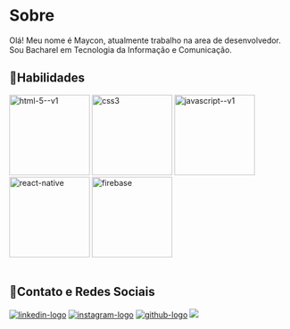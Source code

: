<h1>Sobre</h1> 

Olá! Meu nome é Maycon, atualmente trabalho na area de desenvolvedor.
<br>Sou Bacharel em Tecnologia da Informação e Comunicação.
<br>

<h2>🚀Habilidades</h2>
<div>
<img width="144" height="144" src="https://img.icons8.com/color/144/html-5--v1.png" alt="html-5--v1"/>
<img width="144" height="144" src="https://img.icons8.com/color/144/css3.png" alt="css3"/> 
<img width="144" height="144" src="https://img.icons8.com/color/144/javascript--v1.png" alt="javascript--v1"/>
<img width="144" height="144" src="https://img.icons8.com/color/144/react-native.png" alt="react-native"/>
<img width="144" height="144" src="https://img.icons8.com/color/144/firebase.png" alt="firebase"/>
</div>

<br>
<h2>📱Contato e Redes Sociais</h2>
  
  <a href="https://www.linkedin.com/in/maycon-ant%C3%B4nio-daniel-a01883139/" target="blank"> <img src= "https://img.shields.io/badge/LinkedIn-0077B5?style=for-the-badge&logo=linkedin&logoColor=white" alt= "linkedin-logo"/></a> 
  <a href="https://www.instagram.com/mayconantoniio/" target="blank"> <img src="https://img.shields.io/badge/Instagram-E4405F?style=for-the-badge&logo=instagram&logoColor=white" alt="instagram-logo"/></a>
  <a href="https://github.com/MayconAntonioDaniel" target="blank"><img src="https://img.shields.io/badge/GitHub-100000?style=for-the-badge&logo=github&logoColor=white" alt="github-logo"/></a>
  <a href="mailto:mayconapd@gmail.com" target="blank"><img src="https://img.shields.io/badge/Gmail-D14836?style=for-the-badge&logo=gmail&logoColor=white"/></a>

  
